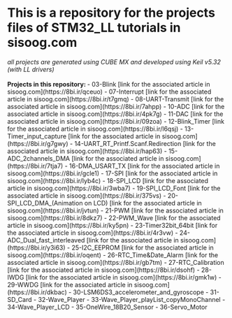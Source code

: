 <h1> This is a repository for the projects files of STM32_LL tutorials in sisoog.com </h1>
<i> all projects are generated using CUBE MX and developed using Keil v5.32 (with LL drivers) </i> <br>
 <br>
  <b> Projects in this repository: </b> 
  - 03-Blink                                 [link for the associated article in sisoog.com](https://8bi.ir/qceuo)
  - 07-Interrupt                             [link for the associated article in sisoog.com](https://8bi.ir/t7gmq)
  - 08-UART-Transmit                         [link for the associated article in sisoog.com](https://8bi.ir/7ahpp)
  - 10-ADC                                   [link for the associated article in sisoog.com](https://8bi.ir/4pk7g)
  - 11-DAC                                   [link for the associated article in sisoog.com](https://8bi.ir/09zoa)
  - 12-Blink_Timer                           [link for the associated article in sisoog.com](https://8bi.ir/l6qsj)
  - 13-Timer_input_capture                   [link for the associated article in sisoog.com](https://8bi.ir/g7gwy)
  - 14-UART_RT_Printf.Scanf.Redirection      [link for the associated article in sisoog.com](https://8bi.ir/hap63) 
  - 15-ADC_2channels_DMA                     [link for the associated article in sisoog.com](https://8bi.ir/7tja7)
  - 16-DMA_USART_TX                          [link for the associated article in sisoog.com](https://8bi.ir/gcle1)
  - 17-SPI                                   [link for the associated article in sisoog.com](https://8bi.ir/lyb4c)           
  - 18-SPI_LCD                               [link for the associated article in sisoog.com](https://8bi.ir/3wba7)
  - 19-SPI_LCD_Font                          [link for the associated article in sisoog.com](https://8bi.ir/375vs)
  - 20-SPI_LCD_DMA_(Animation on LCD)        [link for the associated article in sisoog.com](https://8bi.ir/jvtun)
  - 21-PWM                                   [link for the associated article in sisoog.com](https://8bi.ir/8dkz7)
  - 22-PWM_Wave                              [link for the associated article in sisoog.com](https://8bi.ir/ky5pn)                         
  - 23-Timer32bit_64bit                      [link for the associated article in sisoog.com](https://8bi.ir/4r3vw)                 
  - 24-ADC_Dual_fast_interleaved             [link for the associated article in sisoog.com](https://8bi.ir/y3i63)           
  - 25-I2C_EEPROM                            [link for the associated article in sisoog.com](https://8bi.ir/oqent)
  - 26-RTC_Time&Date_Alarm                   [link for the associated article in sisoog.com](https://8bi.ir/gb7tm)
  - 27-RTC_Calibration                       [link for the associated article in sisoog.com](https://8bi.ir/dsohf)
  - 28-IWDG                                  [link for the associated article in sisoog.com](https://8bi.ir/gmk1w)
  - 29-WWDG                                  [link for the associated article in sisoog.com](https://8bi.ir/dkbac)
  - 30-LSM6DS3_accelerometer_and_gyroscope
  - 31-SD_Card                             
  - 32-Wave_Player
  - 33-Wave_Player_playList_copyMonoChannel
  - 34-Wave_Player_LCD
  - 35-OneWire_18B20_Sensor
  - 36-Servo_Motor
